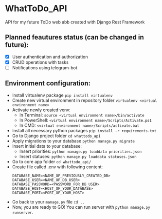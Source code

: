 # WhatToDo_API
API for my future ToDo web abb created with Django Rest Framework

## Planned feautures status (can be changed in future):
- [x] User authentication and authorization
- [x] CRUD operations with tasks
- [ ] Notifications using telegram-bot

## Environment configuration:
- Install virtualenv package `pip install virtualenv`
- Create new virtual environment in repository folder `virtualenv <virtual environment name>` 
- Activate newly created venv:
  - In Terminal: `source <virtual environment name>/bin/activate`
  - In PowerShell: `<virtual environment name>/Scripts/Activate.ps1`
  - In CMD: `<virtual environment name>/Scripts/activate.bat`
- Install all necessary python packages `pip install -r requirements.txt`
- Go to Django project folder `cd whattodo_api`
- Apply migrations to your database `python manage.py migrate` 
- Insert initial data to your database:
  - Insert priorities: `python manage.py loaddata priorities.json`
  - Insert statuses: `python manage.py loaddata statuses.json`
- Go to core app folder `cd whattodo_api/`
- Create file called .env with following content:
  ```
  DATABASE_NAME=<NAME_OF_PREVIOUSLY_CREATED_DB>
  DATABASE_USER=<NAME_OF_DB_USER>
  DATABASE_PASSWORD=<PASSWORD_FOR_DB_USER>
  DATABASE_HOST=<HOST_OF_YOUR_DATABASE>
  DATABASE_PORT=<PORT_OF_YOUR_HOST>
  ```
- Go back to your `manage.py` file `cd ..`
- Now, you are ready to GO! You can run server with `python manage.py runserver`.
